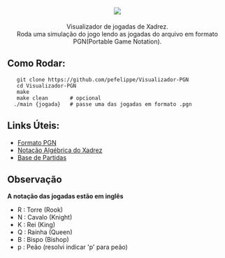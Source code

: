<h1 align="center">
   <img src ="https://i.imgur.com/27vighx.gif" >
</h1>

<p align="center">Visualizador de jogadas de Xadrez. <br>
Roda uma simulação do jogo lendo as jogadas do arquivo em formato PGN(Portable Game Notation). </p>

## Como Rodar:
```
   git clone https://github.com/pefelippe/Visualizador-PGN
   cd Visualizador-PGN
   make
   make clean       # opcional
  ./main {jogada}   # passe uma das jogadas em formato .pgn

```

## Links Úteis:
 - [Formato PGN](https://pt.wikipedia.org/wiki/Portable_Game_Notation)
 - [Notação Algébrica do Xadrez](https://pt.wikipedia.org/wiki/Notação_algébrica_de_xadrez)
 - [Base de Partidas](https://pt.chesstempo.com/game-database.html)


## Observação

<b> A notação das jogadas estão em inglês</b>
 - R : Torre    (Rook)
 - N : Cavalo   (Knight)
 - K : Rei      (King)
 - Q : Rainha   (Queen)
 - B : Bispo    (Bishop)
 - p : Peão     (resolvi indicar 'p' para peão)

